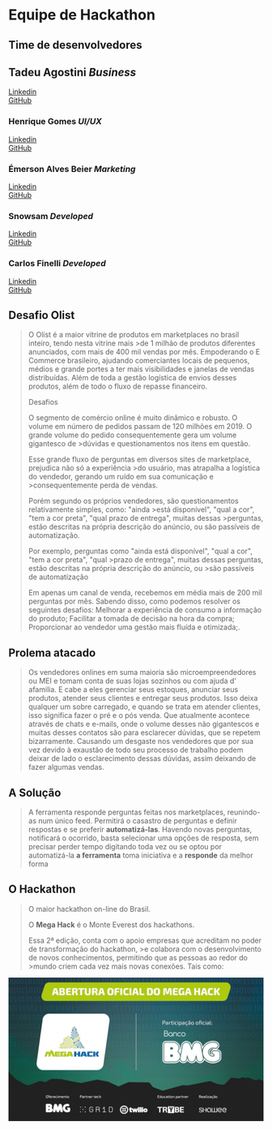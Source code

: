 <h1>Equipe de Hackathon</h1>

<h2>Time de desenvolvedores</h2>

<h2>Tadeu Agostini <i>Business</i></h3>
<a href="https://www.linkedin.com/in/tadeu-agostini-498826147/">Linkedin</a><br>
<a href="https://github.com/TadeuA">GitHub</a>

<h3>Henrique Gomes <i>UI/UX</i></h3>
<a href= "https://www.linkedin.com/in/henriquegomess/">Linkedin</a><br>
<a href="https://github.com/Henriquegomess">GitHub</a>

<h3>Émerson Alves Beier <i>Marketing</i></h3>
<a href="https://www.linkedin.com/in/%C3%A9merson-alves-beier-850364138/">Linkedin</a><br>
<a href="https://github.com/EAbeier">GitHub</a>

<h3>Snowsam <i>Developed</i></h3>
<a href="https://www.linkedin.com/in/samuel-souza-1442311a5/">Linkedin</a><br>
<a href="https://github.com/snow-sam">GitHub</a>

<h3>Carlos Finelli <i>Developed</i></h3>
<a href="https://www.linkedin.com/in/carlosfinelli/">Linkedin</a><br>
<a href="https://github.com/CarlosFinelli">GitHub</a>

<h2>Desafio Olist</h2>

> O Olist é a maior vitrine de produtos em marketplaces no brasil inteiro, tendo nesta vitrine mais >de 1 milhão de produtos diferentes anunciados, com mais de 400 mil vendas por mês. Empoderando o E Commerce brasileiro, ajudando comerciantes locais de pequenos, médios e grande portes a ter mais visibilidades e janelas de vendas distribuídas. Além de toda a gestão logística de envios desses produtos, além de todo o fluxo de repasse financeiro.
>
> Desafios
>
> O segmento de comércio online é muito dinâmico e robusto. O volume em número de pedidos passam de 120 milhões em 2019. O grande volume do pedido consequentemente gera um volume gigantesco de >dúvidas e questionamentos nos itens em questão.
>
> Esse grande fluxo de perguntas em diversos sites de marketplace, prejudica não só a experiência >do usuário, mas atrapalha a logística do vendedor, gerando um ruído em sua comunicação e >consequentemente perda de vendas.
>
> Porém segundo os próprios vendedores, são questionamentos relativamente simples, como: "ainda >está disponível", "qual a cor", "tem a cor preta", "qual prazo de entrega", muitas dessas >perguntas, estão descritas na própria descrição do anúncio, ou são passíveis de automatização.
>
> Por exemplo, perguntas como "ainda está disponível", "qual a cor", "tem a cor preta", "qual >prazo de entrega", muitas dessas perguntas, estão descritas na própria descrição do anúncio, ou >são passíveis de automatização
>
> Em apenas um canal de venda, recebemos em média mais de 200 mil perguntas por mês.
> Sabendo disso, como podemos resolver os seguintes desafios:
> Melhorar a experiência de consumo a informação do produto;
> Facilitar a tomada de decisão na hora da compra;
> Proporcionar ao vendedor uma gestão mais fluída e otimizada;.

<h2>Prolema atacado</h2>

> Os vendedores onlines em suma maioria são microempreendedores ou MEI e
> tomam conta de suas lojas sozinhos ou com ajuda d' afamilia. E cabe a eles
> gerenciar seus estoques, anunciar seus produtos, atender seus clientes e entregar
> seus produtos. Isso deixa qualquer um sobre carregado, e quando se trata em
> atender clientes, isso significa fazer o pré e o pós venda. Que atualmente acontece
> através de chats e e-mails, onde o volume desses não gigantescos e muitas desses
> contatos são para esclarecer dúvidas, que se repetem bizarramente. Causando um
> desgaste nos vendedores que por sua vez devido à exaustão de todo seu processo
> de trabalho podem deixar de lado o esclarecimento dessas dúvidas, assim deixando
> de fazer algumas vendas.

<h2>A Solução</h2>

> A ferramenta responde perguntas feitas nos marketplaces, reunindo-as num único feed. Permitirá o casastro de perguntas e definir respostas e se preferir **automatizá-las**. Havendo novas perguntas, notificará o ocorrido, basta selecionar uma opções de resposta, sem precisar perder tempo digitando toda vez ou se optou por automatizá-la **a ferramenta** toma iniciativa e a **responde** da melhor forma

<h2>O Hackathon</h2>

> O maior hackathon on-line do Brasil.
>
> O **Mega Hack** é o Monte Everest dos hackathons.
>
> Essa 2ª edição, conta com o apoio empresas que acreditam no poder de transformação do hackathon, >e colabora com o desenvolvimento de novos conhecimentos, permitindo que as pessoas ao redor do >mundo criem cada vez mais novas conexões. Tais como:

<img src="./assets/megahack.jpg" width="max">
